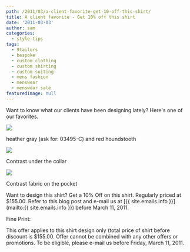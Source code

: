 ```yaml
---
path: /2011/03/a-client-favorite-get-10-off-this-shirt/
title: A client favorite - Get 10% off this shirt
date: '2011-03-03'
author: sam
categories:
  - style-tips
tags:
  - 9tailors
  - bespoke
  - custom clothing
  - custom shirting
  - custom suiting
  - mens fashion
  - menswear
  - menswear sale
featuredImage: null
---
```

Want to know what our clients have been designing lately? Here's one of our favorites.

[![](https://lh3.googleusercontent.com/_fofq40cSnvI/TW_EJFxr65I/AAAAAAAAFys/s4XtUevqCYY/s320/shirt_2.jpg)](https://lh3.googleusercontent.com/_fofq40cSnvI/TW_EJFxr65I/AAAAAAAAFys/s4XtUevqCYY/s576/shirt_2.jpg)

heather gray (ask for: 03495-C) and red houndstooth

[![](https://lh6.googleusercontent.com/_fofq40cSnvI/TW_D9fedHBI/AAAAAAAAFyg/lwnD5UO9hGA/s320/shirt_2-1.jpg)](https://lh6.googleusercontent.com/_fofq40cSnvI/TW_D9fedHBI/AAAAAAAAFyg/lwnD5UO9hGA/s800/shirt_2-1.jpg)

Contrast under the collar

[![](https://lh3.googleusercontent.com/_fofq40cSnvI/TW_EI33szGI/AAAAAAAAFyo/gh0Gxpd_yRI/s320/shirt_2-2.jpg)](https://lh3.googleusercontent.com/_fofq40cSnvI/TW_EI33szGI/AAAAAAAAFyo/gh0Gxpd_yRI/s576/shirt_2-2.jpg)

Contrast fabric on the pocket

Want to design this shirt? Get a 10% Off on this shirt. Regularly priced at $155.00. Refer to this blog post and e-mail us at [{{ site.emails.info }}](mailto:{{ site.emails.info }}) before March 11, 2011.

Fine Print: 

This offer applies to this shirt design only (total price of shirt before discount is $155.00. Offer cannot be combined with any other offers or promotions. To be eligible, please e-mail us before Friday, March 11, 2011.
